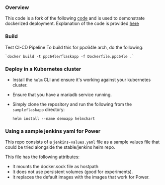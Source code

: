 
### Overview
 This code is a fork of the following [code](https://github.com/jay3dec/PythonFlaskMySQLApp---Part-1) and is used to demonstrate dockerized deployment.
 Explanation of the code is provided [here](http://code.tutsplus.com/tutorials/creating-a-web-app-from-scratch-using-python-flask-and-mysql--cms-22972)

### Build
Test CI-CD Pipeline
To build this for ppc64le arch, do the following:

    `docker build -t ppc64le/flaskapp -f Dockerfile.ppc64le .`
     
### Deploy in a Kubernetes cluster

 - Install the `helm` CLI and ensure it's working against your kubernetes cluster. 
 - Ensure that you have a mariadb service running.
 - Simply clone the repository and run the following from the `sampleflaskapp` directory:

    `helm install --name demoapp helmchart`
 
 ### Using a sample jenkins yaml for Power
 
 This repo consists of a `jenkins-values.yaml` file as a sample values file that could be tried alongside the stable/jenkins helm repo. 
 
 This file has the following attributes:
 
   - It mounts the docker.sock file as hostpath
   - It does not use persistent volumes (good for experiments).
   - It replaces the default images with the images that work for Power.
